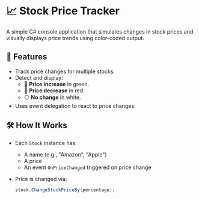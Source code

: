 # 📈 Stock Price Tracker

A simple C# console application that simulates changes in stock prices and visually displays price trends using color-coded output.

## 🚀 Features

- Track price changes for multiple stocks.
- Detect and display:
  - 🔼 **Price increase** in green.
  - 🔽 **Price decrease** in red.
  - ⚪ **No change** in white.
- Uses event delegation to react to price changes.

## 🛠️ How It Works

- Each `Stock` instance has:
  - A name (e.g., "Amazon", "Apple")
  - A price
  - An event `OnPriceChanged` triggered on price change

- Price is changed via:
  ```csharp
  stock.ChangeStockPriceBy(percentage);
